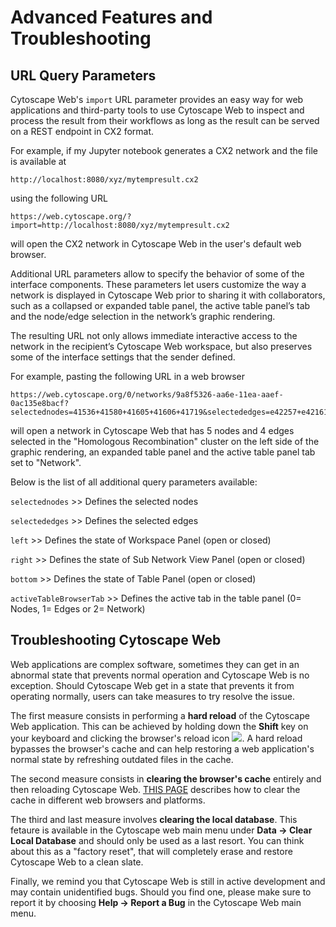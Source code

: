 Advanced Features and Troubleshooting
=========================
<a id="advanced_features"> </a>

## URL Query Parameters
<a id="url_parameters"></a>

Cytoscape Web's ```import``` URL parameter provides an easy way for web applications and third-party tools to use Cytoscape Web to inspect and process the result from their workflows as long as the result can be served on a REST endpoint in CX2 format. 

For example, if my Jupyter notebook generates a CX2 network and the file is available at

```
http://localhost:8080/xyz/mytempresult.cx2
```

using the following URL

```
https://web.cytoscape.org/?import=http://localhost:8080/xyz/mytempresult.cx2
```

will open the CX2 network in Cytoscape Web in the user's default web browser.

Additional URL parameters allow to specify the behavior of some of the interface components. These parameters let users customize the way a network is displayed in Cytoscape Web prior to sharing it with collaborators, such as a collapsed or expanded table panel, the active table panel’s tab and the node/edge selection in the network’s graphic rendering.

The resulting URL not only allows immediate interactive access to the network in the recipient’s Cytoscape Web workspace, but also preserves some of the interface settings that the sender defined. 

For example, pasting the following URL in a web browser

```
https://web.cytoscape.org/0/networks/9a8f5326-aa6e-11ea-aaef-0ac135e8bacf?selectednodes=41536+41580+41605+41606+41719&selectededges=e42257+e42161+e42160+e42117&left=open&right=closed&bottom=open&activeTableBrowserTab=2
```

will open a network in Cytoscape Web that has 5 nodes and 4 edges selected in the "Homologous Recombination" cluster on the left side of the graphic rendering, an expanded table panel and the active table panel tab set to "Network". 

Below is the list of all additional query parameters available:

```selectednodes``` >> Defines the selected nodes

```selectededges``` >> Defines the selected edges

```left``` >> Defines the state of Workspace Panel (open or closed)

```right``` >> Defines the state of Sub Network View Panel (open or closed)

```bottom``` >> Defines the state of Table Panel (open or closed)

```activeTableBrowserTab``` >> Defines the active tab in the table panel (0= Nodes, 1= Edges or 2= Network)


## Troubleshooting Cytoscape Web
<a id="troubleshooting"></a>

Web applications are complex software, sometimes they can get in an abnormal state that prevents normal operation and Cytoscape Web is no exception. Should Cytoscape Web get in a state that prevents it from operating normally, users can take measures to try resolve the issue.

The first measure consists in performing a **hard reload** of the Cytoscape Web application. This can be achieved by holding down  the **Shift** key on your keyboard and clicking the browser's reload icon ![](_static/images/Advanced/reload_icon.png). A hard reload bypasses the browser's cache and can help restoring a web application's normal state by refreshing outdated files in the cache.

The second measure consists in **clearing the browser's cache** entirely and then reloading Cytoscape Web. [THIS PAGE](https://www.wikihow.com/Clear-Your-Browser%27s-Cache) describes how to clear the cache in different web browsers and platforms.

The third and last measure involves **clearing the local database**. This fetaure is available in the Cytoscape web main menu under **Data → Clear Local Database** and should only be used as a last resort. You can think about this as a "factory reset", that will completely erase and restore Cytoscape Web to a clean slate.

Finally, we remind you that Cytoscape Web is still in active development and may contain unidentified bugs. Should you find one, please make sure to report it by choosing **Help → Report a Bug** in the Cytoscape Web main menu.


